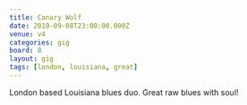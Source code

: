 ```yaml
---
title: Canary Wolf
date: 2010-09-08T23:00:00.000Z
venue: v4
categories: gig
board: 8
layout: gig
tags: [london, louisiana, great]
---
```

London based Louisiana blues duo. Great raw blues with soul!